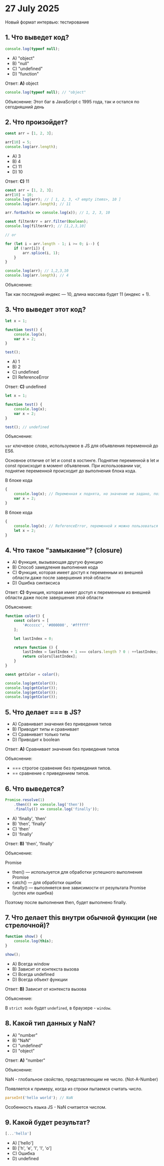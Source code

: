 # 27 July 2025

Новый формат интервью: тестирование

## 1. Что выведет код?

```js
console.log(typeof null);
```

* A) "object"
* B) "null"
* C) "undefined"
* D) "function"

Ответ: **А)** object

```js
console.log(typeof null); // "object"
```

Объяснение: Этот баг в JavaScript с 1995 года, так и остался по сегодняшний день

## 2. Что произойдет?

```js
const arr = [1, 2, 3];

arr[10] = 5;
console.log(arr.length);
```

* A) 3
* B) 4
* C) 11
* D) 10

Ответ: **C)** 11

```js
const arr = [1, 2, 3];
arr[10] = 10;
console.log(arr); // [ 1, 2, 3, <7 empty items>, 10 ]
console.log(arr.length); // 11

arr.forEach(x => console.log(x)); // 1, 2, 3, 10

const filterArr = arr.filter(Boolean);
console.log(filterArr); // [1,2,3,10]

// or

for (let i = arr.length - 1; i >= 0; i--) {
    if (!arr[i]) {
        arr.splice(i, 1);
    }
}

console.log(arr); // 1,2,3,10
console.log(arr.length); // 4
```

Объяснение:

Так как последний индекс — 10, длина массива будет 11 (индекс + 1).

## 3. Что выведет этот код?

```js
let x = 1;

function test() {
    console.log(x);
    var x = 2;
}

test();
```

* A) 1
* B) 2
* C) undefined
* D) ReferenceError

Ответ: **С)** undefined

```js
let x = 1;

function test() {
    console.log(x);
    var x = 2;
}

test(); // undefined
```

Объяснение:

`var` ключевое слово, используемое в JS для объявления переменной до ES6.

Основное отличие от let и const в хостинге.
Поднятие переменной в let и const происходит в момент объявления.
При использовании var, поднятие переменной происходит до выполнения блока кода.

В блоке кода

```js
{
    console.log(x); // Переменная х поднята, но значение не задано, поэтому будет выведено undefined.
    var x = 2;
}
```

В блоке кода

```js
{
    console.log(x); // ReferenceError, переменной x можно пользоваться после поднятия.
    let x = 2;
}
```

## 4. Что такое "замыкание"? (closure)

* A) Функция, вызывающая другую функцию
* B) Способ замедления выполнения кода
* C) Функция, которая имеет доступ к переменным из внешней области даже после завершения этой области
* D) Ошибка синтаксиса

Ответ: **C)** Функция, которая имеет доступ к переменным из внешней области даже после завершения этой области

Объяснение:

```js
function color() {
    const colors = [
        '#cccccc', '#000000', '#ffffff'
    ];

    let lastIndex = 0;

    return function () {
        lastIndex = lastIndex + 1 === colors.length ? 0 : ++lastIndex;
        return colors[lastIndex];
    }
}

const getColor = color();

console.log(getColor());
console.log(getColor());
console.log(getColor());
console.log(getColor());
```

## 5. Что делает === в JS?

* A) Сравнивает значения без приведения типов
* B) Приводит типы и сравнивает
* C) Сравнивает только типы
* D) Приводит к boolean

Ответ: **A)** Сравнивает значения без приведения типов

Объяснение:

* === строгое сравнение без приведения типов.
* == сравнение с приведением типов.

## 6. Что выведется?

```js
Promise.resolve(1)
    .then(() => console.log('then'))
    .finally(() => console.log('finally'));
```

* A) 'finally', 'then'
* B) 'then', 'finally'
* C) 'then'
* D) 'finally'

Ответ: **B)** 'then', 'finally'

Объяснение:

Promise

* then() — используется для обработки успешного выполнения Promise
* catch() — для обработки ошибок
* finally() — выполняется вне зависимости от результата Promise (успех или ошибка)

Поэтому после выполнения then, будет выполнено finally.

## 7. Что делает this внутри обычной функции (не стрелочной)?

```js
function show() {
    console.log(this);
}

show();
```

* A) Всегда window
* B) Зависит от контекста вызова
* C) Всегда undefined
* D) Всегда объект функции

Ответ: **B)** Зависит от контекста вызова

Объяснение:

В `strict mode` будет `undefined`, в браузере - `window`.

## 8. Какой тип данных у NaN?

* A) "number"
* B) "NaN"
* C) "undefined"
* D) "object"

Ответ: **A)** "number"

Объяснение:

NaN - глобальное свойство, представляющим не число. (Not-A-Number)

Появляется к примеру, когда из строки пытаемся считать число.

```js
parseInt('hello world'); // NaN
```

Особенность языка JS - NaN считается числом.

## 9. Какой будет результат?

```js
[...'hello']
```

* A) ['hello']
* B) ['h', 'e', 'l', 'l', 'o']
* C) Ошибка
* D) undefined

